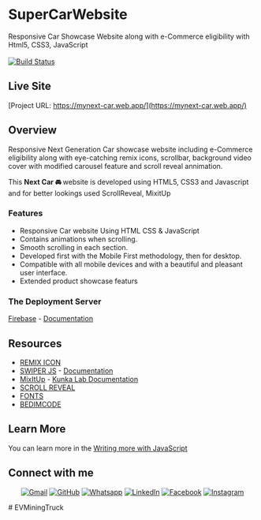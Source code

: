 # SuperCarWebsite
Responsive Car Showcase Website along with e-Commerce eligibility with Html5, CSS3, JavaScript <br><br>
[![Build Status](https://travis-ci.org/joemccann/dillinger.svg?branch=master)](https://travis-ci.org/joemccann/dillinger) &emsp;
   

## Live Site
[Project URL: https://mynext-car.web.app/](https://mynext-car.web.app/)

 ## Overview
 Responsive Next Generation Car showcase website including e-Commerce eligibility along with eye-catching remix icons, scrollbar, background video cover
 with modified carousel feature and scroll reveal annimation.
 
 This <strong> Next Car 🚘 </strong> website is developed using HTML5, CSS3 and Javascript and for better lookings used ScrollReveal, MixitUp
 
 ### Features
- Responsive Car website Using HTML CSS & JavaScript
- Contains animations when scrolling.
- Smooth scrolling in each section.
- Developed first with the Mobile First methodology, then for desktop.
- Compatible with all mobile devices and with a beautiful and pleasant user interface.
- Extended product showcase featurs 

### The Deployment Server

 [Firebase](https://firebase.google.com/) - [Documentation](https://firebase.google.com/docs)
 
## Resources
- [REMIX ICON](https://remixicon.com/)
- [SWIPER JS](https://swiperjs.com/) - [Documentation](https://swiperjs.com/get-started)
- [MixItUp](https://www.kunkalabs.com/) - [Kunka Lab Documentation](https://www.kunkalabs.com/tutorials/category/mixitup/)
- [SCROLL REVEAL](https://scrollrevealjs.org/)
- [FONTS](https://fonts.google.com/)
- [BEDIMCODE](github,com/bedim)



## Learn More
You can learn more in the [Writing more with JavaScript](https://javascript.info/)

## Connect with me
<p align="center">
	<a href="mailto:moin.ndc08@gmail.com"><img img src="https://img.shields.io/badge/gmail-%23EA4335.svg?style=plastic&logo=gmail&logoColor=white" alt="Gmail"/></a>
	<a href="https://github.com/abdullahmoin"><img src="https://img.shields.io/badge/github-%23181717.svg?style=plastic&logo=github&logoColor=white" alt="GitHub"/></a>
	<a href="https://wa.me/+8801648416321"><img src="https://img.shields.io/badge/whatsapp-%2325D366.svg?style=plastic&logo=whatsapp&logoColor=white" alt="Whatsapp"/></a>
	<a href="https://www.linkedin.com/in/abdullahmoin/"><img src="https://img.shields.io/badge/linkedin-%230A66C2.svg?style=plastic&logo=linkedin&logoColor=white" alt="LinkedIn"/></a>
	<a href="https://www.facebook.com/abdullahmoin08/"><img src="https://img.shields.io/badge/facebook-%231877F2.svg?style=plastic&logo=facebook&logoColor=white" alt="Facebook"/></a>
	<a href="https://www.instagram.com/m_oi_n/"><img src="https://img.shields.io/badge/instagram-%23E4405F.svg?style=plastic&logo=instagram&logoColor=white" alt="Instagram"/></a>
</p>
#   E V M i n i n g T r u c k  
 